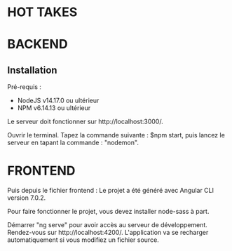 # HOT TAKES # 

# BACKEND #

## Installation ##

Pré-requis : 
- NodeJS v14.17.0 ou ultérieur
- NPM v6.14.13 ou ultérieur

Le serveur doit fonctionner sur http://localhost:3000/.

Ouvrir le terminal.
Tapez la commande suivante : $npm start, puis lancez le serveur en tapant la commande : "nodemon".

# FRONTEND #

Puis depuis le fichier frontend : Le projet a été généré avec Angular CLI version 7.0.2.

Pour faire fonctionner le projet, vous devez installer node-sass à part.

Démarrer "ng serve" pour avoir accès au serveur de développement. 
Rendez-vous sur http://localhost:4200/. 
L'application va se recharger automatiquement si vous modifiez un fichier source.
